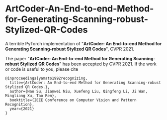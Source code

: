 # ArtCoder-An-End-to-end-Method-for-Generating-Scanning-robust-Stylized-QR-Codes
A terrible PyTorch implementation of "**ArtCoder: An End-to-end Method for Generating Scanning-robust Stylized QR Codes**", CVPR 2021.

The paper "**ArtCoder: An End-to-end Method for Generating Scanning-robust Stylized QR Codes**" has been accepted by CVPR 2021. If the work or code is useful to you, please cite
```
@inproceedings{yamato1992recognizing,
  title={ArtCoder: An End-to-end Method for Generating Scanning-robust Stylized QR Codes.},
  author={Hao Su, Jianwei Niu, Xuefeng Liu, Qingfeng Li, Ji Wan, Mingliang Xu, Tao Ren},
  booktitle={IEEE Conference on Computer Vision and Pattern Recognition},
  year={2021}
}
```
